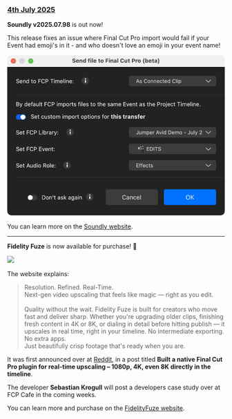 ### [4th July 2025](/news/20250704)

**Soundly v2025.07.98** is out now!

This release fixes an issue where Final Cut Pro import would fail if your Event had emoji's in it - and who doesn't love an emoji in your event name!

![](/static/soundly-beta.png)

You can learn more on the [Soundly website](https://getsoundly.com).

---

**Fidelity Fuze** is now available for purchase! 🥳

![](/static/fidelityfuze.png)

The website explains:

> Resolution. Refined. Real-Time.<br />
> Next-gen video upscaling that feels like magic — right as you edit.<br />
> <br />
> Quality without the wait. Fidelity Fuze is built for creators who move fast and deliver sharp. Whether you're upgrading older clips, finishing fresh content in 4K or 8K, or dialing in detail before hitting publish — it upscales in real time, right in your timeline. No intermediate exporting. No extra apps.<br />
> Just beautifully crisp footage that's ready when you are.

It was first announced over at [Reddit](https://www.reddit.com/r/finalcutpro/comments/1lfin6y/built_a_native_final_cut_pro_plugin_for_realtime/), in a post titled **Built a native Final Cut Pro plugin for real-time upscaling – 1080p, 4K, even 8K directly in the timeline**.

The developer **Sebastian Krogull** will post a developers case study over at FCP Cafe in the coming weeks.

You can learn more and purchase on the [FidelityFuze website](https://www.fidelityfuze.com).